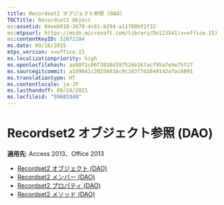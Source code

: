 ```yaml
---
title: Recordset2 オブジェクト参照 (DAO)
TOCTitle: Recordset2 Object
ms:assetid: 04eeb018-3679-4c81-b294-a11780bf2f32
ms:mtpsurl: https://msdn.microsoft.com/library/Dn123541(v=office.15)
ms:contentKeyID: 52071184
ms.date: 09/18/2015
mtps_version: v=office.15
ms.localizationpriority: high
ms.openlocfilehash: aa88f1c06f3838d39752de167acf95a7e9e75f27
ms.sourcegitcommit: a1d9041c20256616c9c183f7d1049142a7ac6991
ms.translationtype: HT
ms.contentlocale: ja-JP
ms.lasthandoff: 09/24/2021
ms.locfileid: "59601948"
---
```

# <a name="recordset2-object-reference-dao"></a>Recordset2 オブジェクト参照 (DAO)

**適用先**: Access 2013、Office 2013

- [Recordset2 オブジェクト (DAO)](recordset2-object-dao.md)
- [Recordset2 メンバー (DAO)](recordset2-members-dao.md)
- [Recordset2 プロパティ (DAO)](recordset2-properties-dao.md)
- [Recordset2 メソッド (DAO)](recordset2-methods-dao.md)

